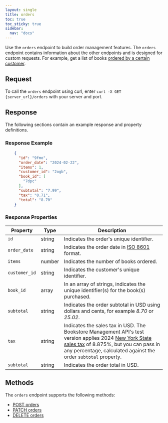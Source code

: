 ```yaml
---
layout: single
title: orders
toc: true
toc_sticky: true
sidebar:
  nav: "docs"
---
```

Use the `orders` endpoint to build order management features. The `orders` endpoint contains information about the other endpoints and is designed for custom requests. For example, get a list of books [ordered by a certain customer](get-orders.md).

## Request

To call the `orders` endpoint using curl, enter `curl -X GET {server_url}/orders` with your server and port.

## Response

The following sections contain an example response and property definitions.

### Response Example

```json
    {
      "id": "9fmo",
      "order_date": "2024-02-22",
      "items": 1,
      "customer_id": "2ogb",
      "book_id": [
        "7dpc"
      ],
      "subtotal": "7.99",
      "tax": "0.71",
      "total": "8.70"
    }
```

### Response Properties

| **Property**  | **Type** | **Description**                                                     |
|---------------|----------|---------------------------------------------------------------------|
| `id`    | string   | Indicates the order's unique identifier.                            |
| `order_date`  | string   | Indicates the order date in [ISO 8601](https://www.iso.org/iso-8601-date-and-time-format.html) format.                 |
| `items`       | number   | Indicates the number of books ordered.                              |
| `customer_id` | string   | Indicates the customer's unique identifier. |
| `book_id`     | array    | In an array of strings, indicates the unique identifier(s) for the book(s) purchased.                                    |
| `subtotal` | string   | Indicates the order subtotal in USD using dollars and cents, for example *8.70* or *25.02*. |
| `tax` | string   | Indicates the sales tax in USD. The Bookstore Management API's test version applies 2024 [New York State sales tax](https://www.nyc.gov/site/finance/business/business-nys-sales-tax.page) of 8.875%, but you can pass in any percentage, calculated against the order `subtotal` property.   |
| `subtotal` | string   | Indicates the order total in USD. |

## Methods

The `orders` endpoint supports the following methods:

* [POST orders](reference/post-orders.md)
* [PATCH orders](reference/patch-orders.md)
* [DELETE orders](reference/delete-orders.md)
